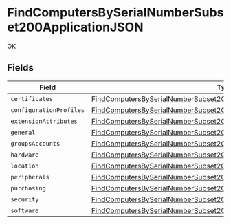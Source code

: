 # FindComputersBySerialNumberSubset200ApplicationJSON

OK


## Fields

| Field                                                                                                                                                                             | Type                                                                                                                                                                              | Required                                                                                                                                                                          | Description                                                                                                                                                                       |
| --------------------------------------------------------------------------------------------------------------------------------------------------------------------------------- | --------------------------------------------------------------------------------------------------------------------------------------------------------------------------------- | --------------------------------------------------------------------------------------------------------------------------------------------------------------------------------- | --------------------------------------------------------------------------------------------------------------------------------------------------------------------------------- |
| `certificates`                                                                                                                                                                    | [FindComputersBySerialNumberSubset200ApplicationJSONCertificates](../../models/operations/findcomputersbyserialnumbersubset200applicationjsoncertificates.md)[]                   | :heavy_minus_sign:                                                                                                                                                                | N/A                                                                                                                                                                               |
| `configurationProfiles`                                                                                                                                                           | [FindComputersBySerialNumberSubset200ApplicationJSONConfigurationProfiles](../../models/operations/findcomputersbyserialnumbersubset200applicationjsonconfigurationprofiles.md)[] | :heavy_minus_sign:                                                                                                                                                                | N/A                                                                                                                                                                               |
| `extensionAttributes`                                                                                                                                                             | [FindComputersBySerialNumberSubset200ApplicationJSONExtensionAttributes](../../models/operations/findcomputersbyserialnumbersubset200applicationjsonextensionattributes.md)[]     | :heavy_minus_sign:                                                                                                                                                                | N/A                                                                                                                                                                               |
| `general`                                                                                                                                                                         | [FindComputersBySerialNumberSubset200ApplicationJSONGeneral](../../models/operations/findcomputersbyserialnumbersubset200applicationjsongeneral.md)                               | :heavy_minus_sign:                                                                                                                                                                | N/A                                                                                                                                                                               |
| `groupsAccounts`                                                                                                                                                                  | [FindComputersBySerialNumberSubset200ApplicationJSONGroupsAccounts](../../models/operations/findcomputersbyserialnumbersubset200applicationjsongroupsaccounts.md)                 | :heavy_minus_sign:                                                                                                                                                                | N/A                                                                                                                                                                               |
| `hardware`                                                                                                                                                                        | [FindComputersBySerialNumberSubset200ApplicationJSONHardware](../../models/operations/findcomputersbyserialnumbersubset200applicationjsonhardware.md)                             | :heavy_minus_sign:                                                                                                                                                                | N/A                                                                                                                                                                               |
| `location`                                                                                                                                                                        | [FindComputersBySerialNumberSubset200ApplicationJSONLocation](../../models/operations/findcomputersbyserialnumbersubset200applicationjsonlocation.md)                             | :heavy_minus_sign:                                                                                                                                                                | N/A                                                                                                                                                                               |
| `peripherals`                                                                                                                                                                     | [FindComputersBySerialNumberSubset200ApplicationJSONPeripherals](../../models/operations/findcomputersbyserialnumbersubset200applicationjsonperipherals.md)                       | :heavy_minus_sign:                                                                                                                                                                | N/A                                                                                                                                                                               |
| `purchasing`                                                                                                                                                                      | [FindComputersBySerialNumberSubset200ApplicationJSONPurchasing](../../models/operations/findcomputersbyserialnumbersubset200applicationjsonpurchasing.md)                         | :heavy_minus_sign:                                                                                                                                                                | N/A                                                                                                                                                                               |
| `security`                                                                                                                                                                        | [FindComputersBySerialNumberSubset200ApplicationJSONSecurity](../../models/operations/findcomputersbyserialnumbersubset200applicationjsonsecurity.md)                             | :heavy_minus_sign:                                                                                                                                                                | N/A                                                                                                                                                                               |
| `software`                                                                                                                                                                        | [FindComputersBySerialNumberSubset200ApplicationJSONSoftware](../../models/operations/findcomputersbyserialnumbersubset200applicationjsonsoftware.md)                             | :heavy_minus_sign:                                                                                                                                                                | N/A                                                                                                                                                                               |